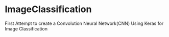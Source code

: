 # ImageClassification
First Attempt to create a Convolution Neural Network(CNN) Using Keras for Image Classification
